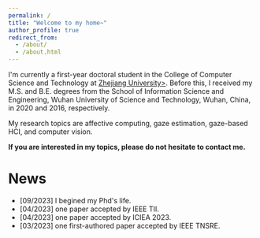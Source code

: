 ```yaml
---
permalink: /
title: "Welcome to my home~"
author_profile: true
redirect_from: 
  - /about/
  - /about.html
---
```


I'm currently a first-year doctoral student in the College of Computer Science and Technology at <a href ="https://www.zju.edu.cn/english/">Zhejiang University></a>. Before this, I received my M.S. and B.E. degrees from the School of Information Science and Engineering, Wuhan University of Science and Technology, Wuhan, China, in 2020 and 2016, respectively.

My research topics are affective computing, gaze estimation, gaze-based HCI, and computer vision.

<strong>If you are interested in my topics, please do not hesitate to contact me.</strong>

News
======
<ul>
  <li>[09/2023] I begined my Phd's life. </li>
  <li>[04/2023] one paper accepted by IEEE TII. </li>
  <li>[04/2023] one paper accepted by ICIEA 2023. </li>
  <li>[03/2023] one first-authored paper accepted by IEEE TNSRE. </li>
</ul>
